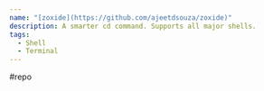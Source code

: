 ```yaml
---
name: "[zoxide](https://github.com/ajeetdsouza/zoxide)"
description: A smarter cd command. Supports all major shells.
tags:
  - Shell
  - Terminal
---
```

#repo